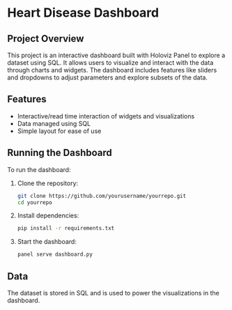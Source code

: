 # Heart Disease Dashboard

## Project Overview

This project is an interactive dashboard built with Holoviz Panel to explore a dataset using SQL. It allows users to visualize and interact with the data through charts and widgets. The dashboard includes features like sliders and dropdowns to adjust parameters and explore subsets of the data.

## Features

- Interactive/read time interaction of widgets and visualizations
- Data managed using SQL
- Simple layout for ease of use

## Running the Dashboard

To run the dashboard:

1. Clone the repository:
    ```bash
    git clone https://github.com/yourusername/yourrepo.git
    cd yourrepo
    ```

2. Install dependencies:
    ```bash
    pip install -r requirements.txt
    ```

3. Start the dashboard:
    ```bash
    panel serve dashboard.py
    ```

## Data

The dataset is stored in SQL and is used to power the visualizations in the dashboard.

